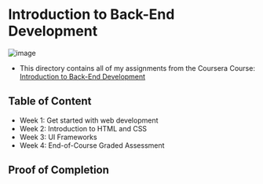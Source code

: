 # Introduction to Back-End Development

![image](https://github.com/Banzly/Back-End-Developer-Meta/assets/113104087/9e25e361-8e96-4175-ac8d-54e540df8225)

- This directory contains all of my assignments from the Coursera Course: [Introduction to Back-End Development](https://www.coursera.org/learn/introduction-to-back-end-development?specialization=meta-back-end-developer)

## Table of Content

- Week 1: Get started with web development
- Week 2: Introduction to HTML and CSS
- Week 3: UI Frameworks
- Week 4: End-of-Course Graded Assessment

## Proof of Completion


